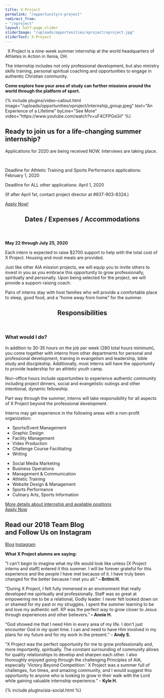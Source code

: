 ```yaml
---
title: X-Project
permalink: "/opportunity/x-project"
redirect_from:
- "/xproject"
layout: half-page-slider
sliderImage: "/uploads/opportunities/xproject/xproject.jpg"
sliderText: X-Project
---
```

<div class="container"><p>&nbsp; <img class="img-responsive pull-right" alt="" src="/uploads/opportunities/xproject/XProjectlogo-webb.jpg">X Project is a nine-week summer internship at the world headquarters of Athletes in Action in Xenia, OH. </p>
<p>The internship includes not only professional development, but also ministry skills training, personal spiritual coaching and opportunities to engage in authentic Christian community.</p>
<p style="font-weight:bolder;">Come explore how your area of study can further missions around the world through the platform of sport. </p>
</div>
<div class="mt20 mb30"><div class="mb mb-xs"></div>
<!-- space -->
{% include plugins/video-callout.html image="/uploads/opportunities/xproject/internship_group.jpeg" text="An Experience of a Lifetime" byLine="See More" video="https://www.youtube.com/watch?v=uF4CFPGsGiI" %}
<div class="mt20 mb30"><div class="mb mb-xs"></div>
<div class="row fullwidth">
    <div class="max-width mt20">
        <div class="mt20 callout no-border larger no-margin dark">
            <div class="container">
                <div class="callout-wrapper">
                    <div class="callout-left">
                        <h2 class="callout-title">Ready to join us for a life-changing summer internship?</h2>
                        <p>Applications for 2020 are being received NOW. Interviews are taking place.</p>
                        <br />
                        <p>Deadline for Athletic Training and Sports Performance applications: February 1, 2020</p>
                        <p>Deadline for ALL other applications: April 1, 2020</p>
                        <p>(If after April 1st, contact project director at #937-903-8324.)</p>
                    </div>
                <!-- End .callout-left -->
                    <div class="callout-right">
                        <a href="https://my.athletesinaction.org/Applications/Tour/X-Project-Internship/default.aspx" class="btn btn-custom no-radius min-width">Apply Now!</a>
                    </div>
                </div>
            </div>
        </div>
    </div>
</div>
 <div class="mt20 mb30"><div class="mb mb-xs"></div>
<div class="row">
<div class=" span-12 cell" id="dates">
<header class="section-header container text-center">
<h2 class="section-title first-color" data-title="Dates">Dates / Expenses / Accommodations</h2>
</header>
</div></div>
<div class="row">
<div class=" span-12 cell">
<div class="container">
<p style="font-weight:bolder;">May 22 through July 25, 2020</p>
<p>Each intern is expected to raise $2700 support to help with the total cost of X Project. Housing and most meals are provided.</p>
<p>Just like other AIA mission projects, we will equip you to invite others to invest in you as you embrace this opportunity to grow professionally, spiritually and personally. Upon being selected for the project, we will provide a support-raising coach.</p>
<p>Pairs of interns stay with host families who will provide a comfortable place to sleep, good food, and a “home away from home” for the summer.</p>
</div></div></div>
<div class="mt20 mb30"><div class="mb mb-xs"></div>
<div class="row">
<div class=" span-12 cell" id="dates">
<header class="section-header container text-center">
<h2 class="section-title first-color" data-title="Dates">Responsibilities</h2>
</header>
</div></div>
<div class="row">
<div class=" span-12 cell">
<div class="container">
<h3> What would I do?</h3>
<p>In addition to 30-35 hours on the job per week (280 total hours minimum), you come together with interns from other departments for personal and professional development, training in evangelism and leadership, bible study and discipleship. Additionally, most interns will have the opportunity to provide leadership for an athletic youth camp.</p>

<p>Non-office hours include opportunities to experience authentic community including project dinners, social and evangelistic outings and other intentional, dynamic fellowship.</p>

<p>Part way through the summer, interns will take responsibility for all aspects of X Project beyond the professional development.</p>

<p>Interns may get experience in the following areas with a non-profit organization:</p>
<div class="col-md-6">
<ul>
<li>Sports/Event Management</li>			
<li>Graphic Design</li>
<li>Facility Management	</li>		
<li>Video Production</li>
<li>Challenge Course Facilitating</li>
<li>Writing</li>
</ul></div>
<div class="col-md-6">
<ul>
<li>Social Media Marketing</li>
<li>Business Operations</li>
<li>Management & Communication</li>
<li>Athletic Training</li>
<li>Website Design & Management</li>
<li>Sports Performance</li>
<li>Culinary Arts, Sports Information</li>
</ul></div>
</div>
<div class="container">
<div class="text-center mt20 mb20">
<a href="https://docs.google.com/document/d/1ybPSfQ_wmUaT22M2jraap7EL8p5RZcDuEO_LDl4HzOk/edit?usp=sharing" class="btn btn-custom no-radius min-width">More details about internship and available positions </a>
</div>
</div>
<div class="container">
<div class="text-center mt20 mb20">
<a href="https://my.athletesinaction.org/Applications/Tour/X-Project-Internship/default.aspx" class="btn btn-custom no-radius min-width">Apply Now </a>
</div>
</div>
</div></div>
<div class="row">
<div class=" span-12 cell">
<div class="container"><div class="callout bordered custom">
<div class="callout-wrapper">
<div class="callout-left">
<h2 class="callout-title">Read our 2018 Team Blog <br />
    and Follow Us on Instagram</h2>
</div>
<!-- End .callout-left -->
<div class="callout-right">
    <a href="https://goaia.org/opportunity/blog/x-project/" class="btn btn-gray btn-border no-radius min-width">Blog</a>
    <a href="https://www.instagram.com/aiaxp" class="btn btn-gray btn-border no-radius min-width">Instagram</a>    
</div>
<!-- End .callout-right --></div>
<!-- End .callout-wrapper --></div>
</div>
<div class="container"><p style="font-weight:bolder;">What X Project alumns are saying:</p>
<p>"<span>I can't begin to imagine what my life would look like unless [X Project interns and staff] entered it this summer. I will be forever grateful for this experience and the people I have met because of it. I have truly been changed for the better because I met you all.</span>” <strong>–&nbsp;<span>Brittni H. </span></strong></p>
<p>“<span>During X Project, I felt fully immersed in an environment that really developed me spiritually and professionally. Staff was so great at empowering me to be a relational, Godly leader. I never felt looked down on or shamed for my past or my struggles. I spent the summer learning to be and love my authentic self. XP was the perfect way to grow closer to Jesus through experiences and other believers.</span>”<strong> –&nbsp;<span>Annie H. </span></strong></p>
<p>“<span>God showed me that I need Him in every area of my life. I don't just encounter God in my quiet time. I can and need to have Him involved in my plans for my future and for my work in the present.</span>” –&nbsp;<strong>Andy S. </strong></p>
<p>“<span>X Project was the perfect opportunity for me to grow professionally and, more importantly, spiritually. The constant surrounding of community allows for quality relationships to develop and sharpen each other. I also thoroughly enjoyed going through the challenging Principles of AIA, especially 'Victory Beyond Competition.' X Project was a summer full of challenges, fun times, and amazing community, and I would suggest this opportunity to anyone who is looking to grow in their walk with the Lord while gaining valuable internship experience.</span>” – <strong>Kyle H. </strong></p>
</div></div></div>

{% include plugins/aia-social.html %}